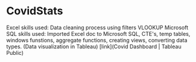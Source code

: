 # CovidStats

Excel skills used: Data cleaning process using filters VLOOKUP
Microsoft SQL skills used: Imported Excel doc to Microsoft SQL,
CTE's, temp tables, windows funstions, aggregate functions, 
creating views, converting data types. 
(Data visualization in Tableau) [link](Covid Dashboard | Tableau Public)
